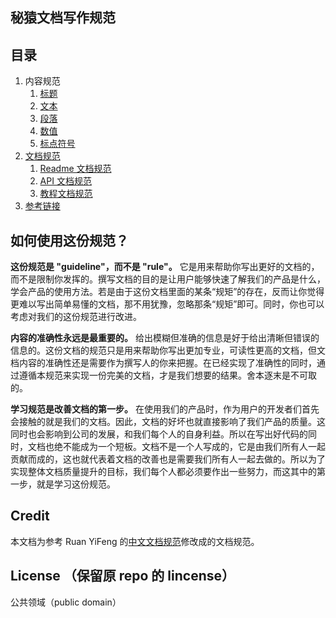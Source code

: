## 秘猿文档写作规范

## 目录

1. 内容规范
    1. [标题](docs/contents/title.md)
    1. [文本](docs/contents/text.md)
    1. [段落](docs/contents/paragraph.md)
    1. [数值](docs/contents/number.md)
    1. [标点符号](docs/contents/marks.md)
1. [文档规范](docs/structures/structure.md)
    1. [Readme 文档规范](docs/structures/readme-structure.md)
    1. [API 文档规范](docs/structures/api-structure.md)
    1. [教程文档规范](docs/structures/tutorial-structure.md)
1. [参考链接](docs/reference.md)

## 如何使用这份规范？
**这份规范是 "guideline"，而不是 "rule"。** 它是用来帮助你写出更好的文档的，而不是限制你发挥的。撰写文档的目的是让用户能够快速了解我们的产品是什么，学会产品的使用方法。若是由于这份文档里面的某条“规矩”的存在，反而让你觉得更难以写出简单易懂的文档，那不用犹豫，忽略那条“规矩”即可。同时，你也可以考虑对我们的这份规范进行改进。

**内容的准确性永远是最重要的。** 给出模糊但准确的信息是好于给出清晰但错误的信息的。这份文档的规范只是用来帮助你写出更加专业，可读性更高的文档，但文档内容的准确性还是需要作为撰写人的你来把握。在已经实现了准确性的同时，通过遵循本规范来实现一份完美的文档，才是我们想要的结果。舍本逐末是不可取的。

**学习规范是改善文档的第一步。** 在使用我们的产品时，作为用户的开发者们首先会接触的就是我们的文档。因此，文档的好坏也就直接影响了我们产品的质量。这同时也会影响到公司的发展，和我们每个人的自身利益。所以在写出好代码的同时，文档也绝不能成为一个短板。文档不是一个人写成的，它是由我们所有人一起贡献而成的，这也就代表着文档的改善也是需要我们所有人一起去做的。所以为了实现整体文档质量提升的目标，我们每个人都必须要作出一些努力，而这其中的第一步，就是学习这份规范。


## Credit
本文档为参考 Ruan YiFeng 的[中文文档规范](https://github.com/ruanyf/document-style-guide)修改成的文档规范。


## License （保留原 repo 的 lincense）

公共领域（public domain）
